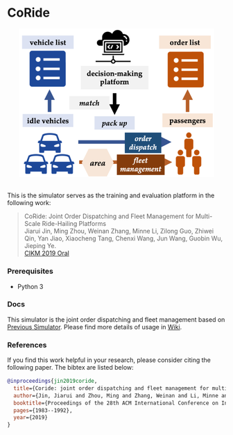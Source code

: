 # CoRide
<p align="center">
  <img src="image/coride.png" width="450">
  <br />
  <br />
</p>
This is the simulator serves as the training and evaluation platform in the following work:

> CoRide: Joint Order Dispatching and Fleet Management for Multi-Scale Ride-Hailing Platforms </br>
Jiarui Jin, Ming Zhou, Weinan Zhang, Minne Li, Zilong Guo, Zhiwei Qin, Yan Jiao, Xiaocheng Tang, Chenxi Wang, Jun Wang, Guobin Wu, Jieping Ye. </br>
[CIKM 2019 Oral](https://arxiv.org/pdf/1905.11353.pdf)

### Prerequisites
- Python 3


### Docs
This simulator is the joint order dispatching and fleet management based on [Previous Simulator](https://github.com/illidanlab/Simulator).
Please find more details of usage in [Wiki](https://github.com/illidanlab/Simulator/wiki).

### References
If you find this work helpful in your research, please consider citing the following paper. The bibtex are listed below:
```bibtex
@inproceedings{jin2019coride,
  title={Coride: joint order dispatching and fleet management for multi-scale ride-hailing platforms},
  author={Jin, Jiarui and Zhou, Ming and Zhang, Weinan and Li, Minne and Guo, Zilong and Qin, Zhiwei and Jiao, Yan and Tang, Xiaocheng and Wang, Chenxi and Wang, Jun and others},
  booktitle={Proceedings of the 28th ACM International Conference on Information and Knowledge Management},
  pages={1983--1992},
  year={2019}
}
```